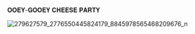 𝐎𝐎𝐄𝐘-𝐆𝐎𝐎𝐄𝐘 𝐂𝐇𝐄𝐄𝐒𝐄 𝐏𝐀𝐑𝐓𝐘 

![279627579_2776550445824179_8845978565468209676_n](https://user-images.githubusercontent.com/103338113/166608150-745547a5-689a-4dd1-a221-5048ccb70dcb.gif)
